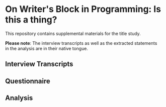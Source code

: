 # On Writer's Block in Programming: Is this a thing?
 
This repository contains supplemental materials for the title study. 

**Please note**: The interview transcripts as well as the extracted statements in the analysis are in their native tongue.

## Interview Transcripts

## Questionnaire

## Analysis